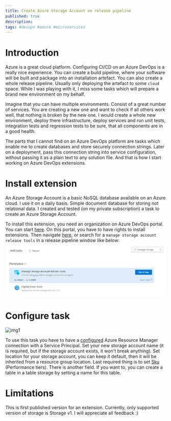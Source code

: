```yaml
---
title: Create Azure Storage Account on release pipeline
published: true
description: 
tags: #devops #azure #microservices
---
```


# Introduction

Azure is a great cloud platform. Configuring CI/CD on an Azure DevOps is a really nice experience. You can create a build pipeline, where your software will be built and package into an installation artefact. You can also create a whole release pipeline. Usually only deploying the artefact to some `cloud` space. While I was playing with it, I miss some tasks which will prepare a brand new environment on my behalf.

Imagine that you can have multiple environments. Consist of a great number of services. You are creating a new one and want to check if all others work well, that nothing is broken by the new one. I would create a whole new environment, deploy there infrastructure, deploy services and run unit tests, integration tests and regression tests to be sure, that all components are in a good health.

The parts that I cannot find on an Azure DevOps platform are tasks which enable me to create databases and store securely connection strings. Later on a deployment, pass this connection string into service configuration, without passing it as a plain text to any solution file. And that is how I start working on Azure DevOps extensions.

# Install extension

An Azure Storage Account is a basic NoSQL database available on an Azure cloud. I use it on a daily basis. Simple document database for storing not relational data. I created and tested (on my private subscription) a task to create an Azure Storage Account. 

To install this extension, you need an organization on Azure DevOps portal. You can start [here](https://azure.microsoft.com/en-us/services/devops/?nav=min). On this portal, you have to have rights to install extensions. Then navigate [here](https://marketplace.visualstudio.com/items?itemName=meanin.storage-account-managment), or search for a `manage storage account release tools` in a release pipeline window like below:
![img](img/2018-10-08-create-azure-storage-account-on-release-pipeline/add-tasks.png)

# Configure task

![img1](https://raw.githubusercontent.com/meanin/vsts-tasks/master/screenshots/createstorageaccount.png)

To use this task you have to have a [configured](https://docs.microsoft.com/en-us/azure/devops/pipelines/library/service-endpoints?view=vsts#sep-azure-rm) Azure Resource Manager connection with a Service Principal. Set your new storage account name (it is required, but if the storage account exists, it won't break anything). Set location for your storage account, you can keep it default, then it will be inherited from a resource group location. Last required thing is to set [Sku](https://docs.microsoft.com/en-us/rest/api/storagerp/skus/list) (Performance tiers). There is another field. If you want to, you can create a table in a table storage by setting a name for this table.

# Limitations

This is first published version for an extension. Currently, only supported version of storage is Storage v1. I will appreciate all feedback :)